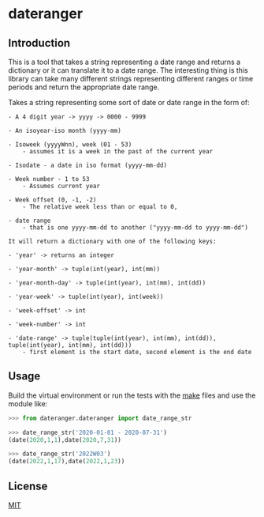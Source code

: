 # dateranger

## Introduction

This is a tool that takes a string representing a date range and returns a dictionary or it can translate it to a date range. The interesting thing is this library can take many different strings representing different ranges or time periods and return the appropriate date range.

Takes a string representing some sort of date or date range in the form of:

    - A 4 digit year -> yyyy -> 0000 - 9999

    - An isoyear-iso month (yyyy-mm)

    - Isoweek (yyyyWnn), week (01 - 53)
        - assumes it is a week in the past of the current year

    - Isodate - a date in iso format (yyyy-mm-dd)

    - Week number - 1 to 53
        - Assumes current year

    - Week offset (0, -1, -2)
        - The relative week less than or equal to 0,

    - date range
        - that is one yyyy-mm-dd to another ("yyyy-mm-dd to yyyy-mm-dd")

    It will return a dictionary with one of the following keys:

    - 'year' -> returns an integer

    - 'year-month' -> tuple(int(year), int(mm))

    - 'year-month-day' -> tuple(int(year), int(mm), int(dd))

    - 'year-week' -> tuple(int(year), int(week))

    - 'week-offset' -> int

    - 'week-number' -> int

    - 'date-range' -> tuple(tuple(int(year), int(mm), int(dd)), tuple(int(year), int(mm), int(dd)))
        - first element is the start date, second element is the end date



## Usage

Build the virtual environment or run the tests with the [make](make.md) files and use the module like:

```python
>>> from dateranger.dateranger import date_range_str

>>> date_range_str('2020-01-01 - 2020-07-31')
(date(2020,1,1),date(2020,7,31))

>>> date_range_str('2022W03')
(date(2022,1,17),date(2022,1,23))
```

## License

[MIT](https://choosealicense.com/licenses/mit/)

